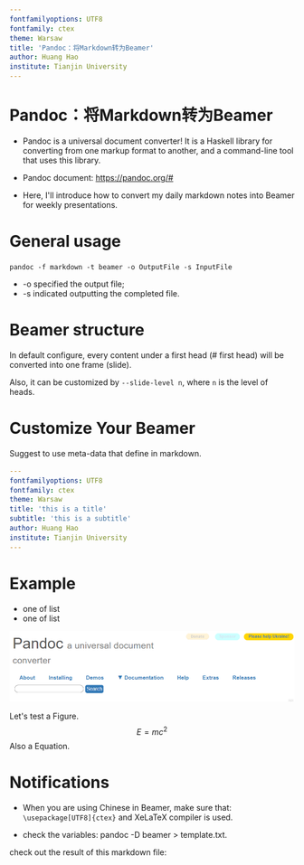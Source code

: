 ```yaml
---
fontfamilyoptions: UTF8
fontfamily: ctex
theme: Warsaw
title: 'Pandoc：将Markdown转为Beamer'
author: Huang Hao
institute: Tianjin University
---
```


# Pandoc：将Markdown转为Beamer

- Pandoc is a universal document converter! It is a Haskell library for converting from one markup format to another, and a command-line tool that uses this library.

- Pandoc document: https://pandoc.org/#

- Here, I'll introduce how to convert my daily markdown notes into Beamer for weekly presentations. 

# General usage

`pandoc -f markdown -t beamer -o OutputFile -s InputFile`

- -o specified the output file;
- -s indicated outputting the completed file.

# Beamer structure

In default configure, every content under a first head (# first head) will be converted into one frame (slide).

Also, it can be customized by `--slide-level n`, where `n` is the level of heads. 

# Customize Your Beamer

Suggest to use meta-data that define in markdown. 

```yaml
---
fontfamilyoptions: UTF8
fontfamily: ctex
theme: Warsaw
title: 'this is a title'
subtitle: 'this is a subtitle'
author: Huang Hao
institute: Tianjin University
---
```

# Example

- one of list
- one of list

![image-20220527165419920](Pandoc%EF%BC%9A%E5%B0%86Markdown%E8%BD%AC%E4%B8%BABeamer.assets/image-20220527165419920.png)

Let's test a Figure.
$$
E=mc^2
$$
Also a Equation.

# Notifications

- When you are using Chinese in Beamer, make sure that: `\usepackage[UTF8]{ctex}`  and XeLaTeX compiler is used. 

- check the variables: pandoc -D beamer > template.txt. 

check out the result of this markdown file:

<object data="../Pandoc%EF%BC%9A%E5%B0%86Markdown%E8%BD%AC%E4%B8%BABeamer.assets/pdffile.pdf" type="application/pdf" width=800 height=800>
</object>



